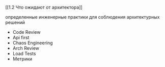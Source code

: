 [[1.2 Что ожидают от архитектора]]

определенные инженерные практики для соблюдения архитектурных решений
- Code Review
- Api first
- Chaos Engineering
- Arch Review
- Load Tests
- Метрики